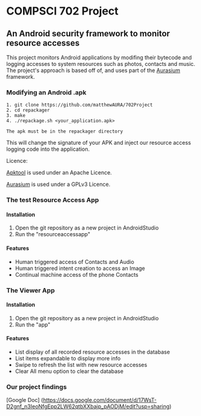 # COMPSCI 702 Project

## An Android security framework to monitor resource accesses

This project monitors Android applications by modifing their bytecode and logging accesses to system resources such as photos, contacts and music. The project's approach is based off of, and uses part of the [Aurasium](https://github.com/xurubin/aurasium) framework. 

### Modifying an Android .apk

```
1. git clone https://github.com/matthewAURA/702Project
2. cd repackager
3. make
4. ./repackage.sh <your_application.apk> 

The apk must be in the repackager directory
```

This will change the signature of your APK and inject our resource access logging code into the application.

Licence:

[Apktool](https://github.com/iBotPeaches/Apktool) is used under an Apache Licence.

[Aurasium](https://github.com/xurubin/aurasium) is used under a GPLv3 Licence.

### The test Resource Access App

#### Installation
1. Open the git repository as a new project in AndroidStudio
2. Run the "resourceaccessapp"

#### Features
- Human triggered access of Contacts and Audio
- Human triggered intent creation to access an Image
- Continual machine access of the phone Contacts

### The Viewer App
#### Installation
1. Open the git repository as a new project in AndroidStudio
2. Run the "app"

#### Features
- List display of all recorded resource accesses in the database
- List items expandable to display more info
- Swipe to refresh the list with new resource accesses
- Clear All menu option to clear the database

### Our project findings
[Google Doc] (https://docs.google.com/document/d/17WsT-D2gnf_n3IeoNfgEpp2LW62qtbXXbajp_pAODjM/edit?usp=sharing) 
